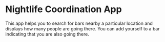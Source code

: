 Nightlife Coordination App
=========================

This app helps you to search for bars nearby a particular location and displays how many people are going there. You can add yourself to a bar indicating that you are also going there.